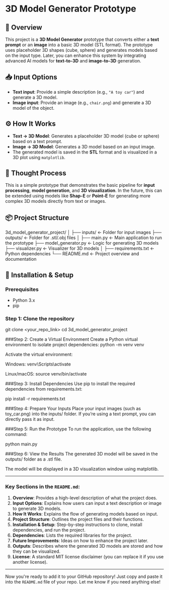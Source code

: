 # 3D Model Generator Prototype

## 📝 Overview

This project is a **3D Model Generator** prototype that converts either a **text prompt** or an **image** into a basic 3D model (STL format). The prototype uses placeholder 3D shapes (cube, sphere) and generates models based on the input type. Later, you can enhance this system by integrating advanced AI models for **text-to-3D** and **image-to-3D** generation.

## 📥 Input Options

- **Text input**: Provide a simple description (e.g., `"A toy car"`) and generate a 3D model.
- **Image input**: Provide an image (e.g., `chair.png`) and generate a 3D model of the object.

## ⚙️ How It Works

- **Text → 3D Model**: Generates a placeholder 3D model (cube or sphere) based on a text prompt.
- **Image → 3D Model**: Generates a 3D model based on an input image.
- The generated model is saved in the **STL** format and is visualized in a 3D plot using `matplotlib`.

## 🧠 Thought Process

This is a simple prototype that demonstrates the basic pipeline for **input processing**, **model generation**, and **3D visualization**. In the future, this can be extended using models like **Shap-E** or **Point-E** for generating more complex 3D models directly from text or images.

## 📦 Project Structure








3d_model_generator_project/
│
├── inputs/ ← Folder for input images
├── outputs/ ← Folder for .stl/.obj files
│
├── main.py ← Main application to run the prototype
├── model_generator.py ← Logic for generating 3D models
├── visualizer.py ← Visualizer for 3D models
│
├── requirements.txt ← Python dependencies
└── README.md ← Project overview and documentation












## 🔧 Installation & Setup

### Prerequisites

- Python 3.x
- pip

### Step 1: Clone the repository


git clone <your_repo_link>
cd 3d_model_generator_project


###Step 2: Create a Virtual Environment
Create a Python virtual environment to isolate project dependencies:
python -m venv venv

Activate the virtual environment:

Windows:
venv\Scripts\activate

Linux/macOS:
source venv/bin/activate



###Step 3: Install Dependencies
Use pip to install the required dependencies from requirements.txt:

pip install -r requirements.txt




###Step 4: Prepare Your Inputs
Place your input images (such as toy_car.png) into the inputs/ folder. If you’re using a text prompt, you can directly pass it as input.




###Step 5: Run the Prototype
To run the application, use the following command:

python main.py





###Step 6: View the Results
The generated 3D model will be saved in the outputs/ folder as a .stl file.

The model will be displayed in a 3D visualization window using matplotlib.





---

### Key Sections in the `README.md`:

1. **Overview**: Provides a high-level description of what the project does.
2. **Input Options**: Explains how users can input a text description or image to generate 3D models.
3. **How It Works**: Explains the flow of generating models based on input.
4. **Project Structure**: Outlines the project files and their functions.
5. **Installation & Setup**: Step-by-step instructions to clone, install dependencies, and run the project.
6. **Dependencies**: Lists the required libraries for the project.
7. **Future Improvements**: Ideas on how to enhance the project later.
8. **Outputs**: Describes where the generated 3D models are stored and how they can be visualized.
9. **License**: A standard MIT license disclaimer (you can replace it if you use another license).

---

Now you're ready to add it to your GitHub repository! Just copy and paste it into the `README.md` file of your repo. Let me know if you need anything else!
